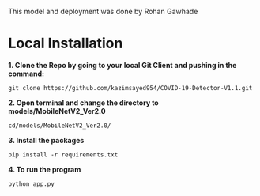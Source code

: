 This model and deployment was done by Rohan Gawhade

# Local Installation 

**1. Clone the Repo by going to your local Git Client and pushing in the command:**</br>

    git clone https://github.com/kazimsayed954/COVID-19-Detector-V1.1.git

**2. Open terminal and change the directory to models/MobileNetV2_Ver2.0** <br>

    cd/models/MobileNetV2_Ver2.0/

**3. Install the packages** <br>

    pip install -r requirements.txt

**4. To run the program** <br>

    python app.py
